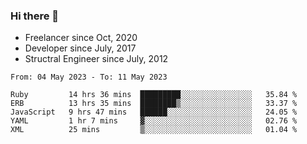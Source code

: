 ### Hi there 👋

- Freelancer since Oct, 2020
- Developer since July, 2017
- Structral Engineer since July, 2012

<!--START_SECTION:waka-->

```text
From: 04 May 2023 - To: 11 May 2023

Ruby         14 hrs 36 mins  █████████░░░░░░░░░░░░░░░░   35.84 %
ERB          13 hrs 35 mins  ████████▒░░░░░░░░░░░░░░░░   33.37 %
JavaScript   9 hrs 47 mins   ██████░░░░░░░░░░░░░░░░░░░   24.05 %
YAML         1 hr 7 mins     ▓░░░░░░░░░░░░░░░░░░░░░░░░   02.76 %
XML          25 mins         ▒░░░░░░░░░░░░░░░░░░░░░░░░   01.04 %
```

<!--END_SECTION:waka-->
